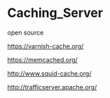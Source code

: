 # Caching_Server

open source

https://varnish-cache.org/

https://memcached.org/

http://www.squid-cache.org/

http://trafficserver.apache.org/

